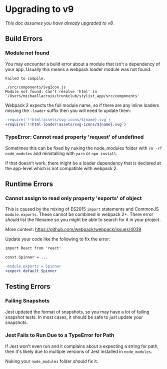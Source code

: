 # Upgrading to v9

_This doc assumes you have already upgraded to v8._

## Build Errors

### Module not found

You may encounter a build error about a module that isn't a dependency
of your app. Usually this means a webpack loader module was not found.

```
Failed to compile.

./src/components/SvgIcon.js
Module not found: Can't resolve 'html' in '/Users/michaellacroix/trunkclub/stylist_app/src/components'
```

Webpack 2 expects the full module name, so if there are any inline loaders
missing the `-loader` suffix then you will need to update them:

```diff
-require(`!!html!assets/svg-icons/${name}.svg`)
+require(`!!html-loader!assets/svg-icons/${name}.svg`)
```

### TypeError: Cannot read property 'request' of undefined

Sometimes this can be fixed by nuking the node_modules folder with `rm -rf node_modules`
and reinstalling with `yarn` or `npm install`.

If that doesn't work, there might be a loader dependency that is declared at the app-level
which is not compatible with webpack 2.

## Runtime Errors

### Cannot assign to read only property 'exports' of object

This is caused by the mixing of ES2015 `import` statements and CommonJS `module.exports`.
These cannot be combined in webpack 2+. There error _should_ list the filename
so you might be able to search for it in your project.

More context: https://github.com/webpack/webpack/issues/4039

Update your code like the following to fix the error:

```diff
import React from 'react'

const Spinner = ...

-module.exports = Spinner
+export default Spinner
```

## Testing Errors

### Failing Snapshots

Jest updated the format of snapshots, so you may have a lot of failing snapshot tests.
In most cases, it should be safe to just update your snapshots.

### Jest Fails to Run Due to a TypeError for Path

If Jest won't even run and it complains about a expecting a string for path,
then it's likely due to multiple versions of Jest installed in `node_modules`.

Nuking your `node_modules` folder _should_ fix it.

